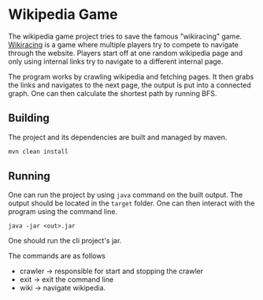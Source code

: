 # Wikipedia Game

The wikipedia game project tries to save the famous "wikiracing" game. [Wikiracing](https://en.wikipedia.org/wiki/Wikiracing) is a game where multiple players try to compete to navigate through the website. Players start off at one random wikipedia page and only using internal links try to navigate to a different internal page.

The program works by crawling wikipedia and fetching pages. It then grabs the links and navigates to the next page, the output is put into a connected graph. One can then calculate the shortest path by running BFS.  

## Building

The project and its dependencies are built and managed by maven.

```java
mvn clean install
```

## Running 

One can run the project by using `java` command on the built output. The output should be located in the `target` folder. One can then interact with the program using the command line.

```
java -jar <out>.jar
```

One should run the cli project's jar.

The commands are as follows
  - crawler -> responsible for start and stopping the crawler
  - exit -> exit the command line
  - wiki -> navigate wikipedia. 
